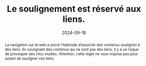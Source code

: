 ---
N: '134'
Rubrique: Liens
title: Le soulignement est réservé aux liens. 
abstract: La navigation sur le web a ancré l’habitude d’associer des contenus soulignés à des liens. En soulignant des contenus qui ne sont pas des liens, il y a un risque de provoquer des clics inutiles. Attention, cette règle ne vous impose pas pour autant de souligner vos liens.
categories: ["Liens"]
agrege: O4134-E042
opquast: '4 134'
indiceebook: '42'
description: "Règle n° 042"
before: "041"
weight: "042"
after: "043"
actif: '1'
layout: rules
date: 2024-09-18
tags: ["Accessibilité", "Utilisabilité"]
objectif: ["Éviter les clics inutiles sur des contenus soulignés perçus comme des hyperliens.", "Faciliter l’identification des liens."]
Meo: ["Ne pas utiliser le soulignement pour des textes simples ou des éléments qui ne constituent pas des liens."]
Controle: ["Dans chaque fichier contenant des contenu soulignés&nbsp;:
<ul>
<li>Identifier les textes soulignés dans l’ebook ;</li>
<li>Contrôler la nature de ces contenus pour vérifier s'il s'agit effectivement d'hyperliens.</li>
</ul>"]
epubcheck: 
ace: 
humancheck: true
ReadiumGoToolkit: 
Source: ["Opquast"]
Referentiel: [""]
steps: ["Conception", "Développement"]
---